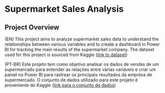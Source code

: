 # Supermarket Sales Analysis

## Project Overview
(EN) This project aims to analyze supermarket sales data to understand the relationships between various variables and to create a dashboard in Power BI for tracking the main results of the supermarket company. The dataset used for this project is sourced from Kaggle ([link to dataset](https://www.kaggle.com/datasets/aungpyaeap/supermarket-sales))

(PT-BR) Este projeto tem como objetivo analisar os dados de vendas de um supermercado para entender as relações entre várias variáveis e criar um painel no Power BI para rastrear os principais resultados da empresa de supermercado. O conjunto de dados utilizado para este projeto é proveniente do Kaggle ([link para o conjunto de dados](https://www.kaggle.com/datasets/aungpyaeap/supermarket-sales))

